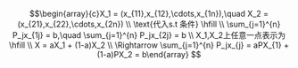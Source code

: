 $$\begin{array}{c}X_1 = (x_{11},x_{12},\cdots,x_{1n}),\quad X_2 = (x_{21},x_{22},\cdots,x_{2n}) \\ \text{代入s.t  条件} \hfill \\ \sum_{j=1}^{n} P_jx_{1j} = b,\quad \sum_{j=1}^{n} P_jx_{2j} = b \\ X_1,X_2上任意一点表示为\hfill  \\ X = aX_1 + (1-a)X_2 \\ \Rightarrow \sum_{j=1}^{n} P_jx_{j}  = aPX_{1} +  (1-a)PX_2 = b\end{array} $$
